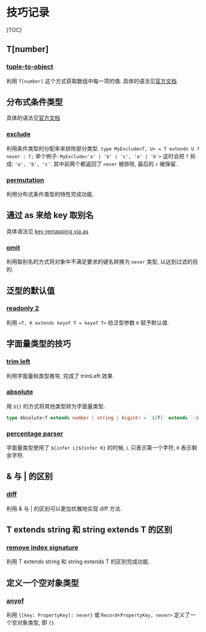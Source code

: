 # 技巧记录

[TOC]

## T[number]

### [tuple-to-object](./easy/11-tuple-to-object.ts)

利用 `T[number]` 这个方式获取数组中每一项的值. 具体的语法见[官方文档](https://www.typescriptlang.org/docs/handbook/2/indexed-access-types.html)

## 分布式条件类型

具体的语法见[官方文档](https://www.typescriptlang.org/docs/handbook/2/conditional-types.html#distributive-conditional-types)

### [exclude](./easy/43-exclude.ts)

利用条件类型的分配率来排除部分类型. `type MyExclude<T, U> = T extends U ? never : T;` 举个例子: `MyExclude<'a' | 'b' | 'c', 'a' | 'b'>` 这时会把 `T` 拆成: `'a', 'b', 'c'`. 其中前两个都返回了 `never` 被排除, 最后的 `c` 被保留.

### [permutation](./medium/296-permutation.ts)

利用分布式条件类型的特性完成功能.

## 通过 as 来给 key 取别名

具体语法见 [key remapping via as](https://www.typescriptlang.org/docs/handbook/2/mapped-types.html#key-remapping-via-as)

### [omit](./medium/3-omit.ts)

利用取别名的方式将对象中不满足要求的键名转换为 `never` 类型, 以达到过滤的目的.

## 泛型的默认值

### [readonly 2](./medium/8-readonly2.ts)

利用 `<T, K extends keyof T = keyof T>` 给泛型参数 `K` 赋予默认值.

## 字面量类型的技巧

### [trim left](./medium/106-trim-left.ts)

利用字面量和类型推导, 完成了 trimLeft 效果.

### [absolute](./medium/529-absolute.ts)

用 `${}` 的方式将其他类型转为字面量类型.

```typescript
type Absolute<T extends number | string | bigint> = `${T}` extends `-${infer U}` ? U : `${T}`
```

### [percentage parser](./medium/1978-percentage-parser.ts)

字面量类型使用了 `${infer L}${infer R}` 的时候, `L` 只表示第一个字符, `R` 表示剩余字符.

## & 与 | 的区别

### [diff](./medium/645-diff.ts)

利用 & 与 | 的区别可以更加优雅地实现 diff 方法.

## T extends string 和 string extends T 的区别

### [remove index signature](./medium/1367-remove-index-signature.ts)

利用 T extends string 和 string extends T 的区别完成功能.

## 定义一个空对象类型

### [anyof](./medium/949-anyof.ts)

利用 `{[key: PropertyKey]: never}` 或 `Record<PropertyKey, never>` 定义了一个空对象类型, 即 `{}`.
